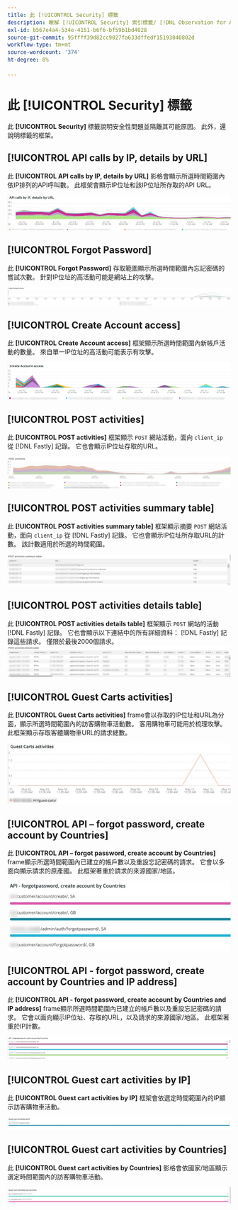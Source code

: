 ```yaml
---
title: 此 [!UICONTROL Security] 標籤
description: 瞭解 [!UICONTROL Security] 索引標籤/ [!DNL Observation for Adobe Commerce].
exl-id: b567e4a4-534e-4151-b6f6-bf59b1bd4028
source-git-commit: 95ffff39d82cc9027fa633dffedf15193040802d
workflow-type: tm+mt
source-wordcount: '374'
ht-degree: 0%

---
```


# 此 [!UICONTROL Security] 標籤

此 **[!UICONTROL Security]** 標籤說明安全性問題並隔離其可能原因。 此外，還說明標籤的框架。

## [!UICONTROL API calls by IP, details by URL]

此 **[!UICONTROL API calls by IP, details by URL]** 影格會顯示所選時間範圍內依IP排列的API呼叫數。 此框架會顯示IP位址和該IP位址所存取的API URL。

![依IP的API呼叫](../../assets/tools/observation-for-adobe-commerce/calls-by-ip.jpg)

## [!UICONTROL Forgot Password]

此 **[!UICONTROL Forgot Password]** 存取範圍顯示所選時間範圍內忘記密碼的嘗試次數。 針對IP位址的高活動可能是網站上的攻擊。

![忘記密碼](../../assets/tools/observation-for-adobe-commerce/forgot-password.jpg)

## [!UICONTROL Create Account access]

此 **[!UICONTROL Create Account access]** 框架顯示所選時間範圍內新帳戶活動的數量。 來自單一IP位址的高活動可能表示有攻擊。

![create-account-access](../../assets/tools/observation-for-adobe-commerce/create-account-access.png)

## [!UICONTROL POST activities]

此 **[!UICONTROL POST activities]** 框架顯示 `POST` 網站活動，面向 `client_ip` 從 [!DNL Fastly] 記錄。 它也會顯示IP位址存取的URL。

![POST活動](../../assets/tools/observation-for-adobe-commerce/POST-activities.jpg)

## [!UICONTROL POST activities summary table]

此 **[!UICONTROL POST activities summary table]** 框架顯示摘要 `POST` 網站活動，面向 `client_ip` 從 [!DNL Fastly] 記錄。 它也會顯示IP位址所存取URL的計數。 該計數適用於所選的時間範圍。

![POST — 活動 — 摘要](../../assets/tools/observation-for-adobe-commerce/POST-activities-summary.jpg)

## [!UICONTROL POST activities details table]

此 **[!UICONTROL POST activities details table]** 框架顯示 `POST` 網站的活動 [!DNL Fastly] 記錄。 它也會顯示以下連結中的所有詳細資料： [!DNL Fastly] 記錄這些請求。 僅限於最後2000個請求。
![POST — 活動 — 詳細資訊](../../assets/tools/observation-for-adobe-commerce/POST-activities-details.jpg)

## [!UICONTROL Guest Carts activities]

此 **[!UICONTROL Guest Carts activities]** frame會以存取的IP位址和URL為分面，顯示所選時間範圍內的訪客購物車活動數。 客用購物車可能用於梳理攻擊。 此框架顯示存取客體購物車URL的請求總數。

![guest-carts-activities](../../assets/tools/observation-for-adobe-commerce/guest-carts-activities.jpg)

## [!UICONTROL API – forgot password, create account by Countries]

此 **[!UICONTROL API – forgot password, create account by Countries]** frame顯示所選時間範圍內已建立的帳戶數以及重設忘記密碼的請求。 它會以多面向顯示請求的原產國。 此框架著重於請求的來源國家/地區。

![api-forgot-countries](../../assets/tools/observation-for-adobe-commerce/api-forgot-countries.jpg)

## [!UICONTROL API - forgot password, create account by Countries and IP address]

此 **[!UICONTROL API - forgot password, create account by Countries and IP address]** frame顯示所選時間範圍內已建立的帳戶數以及重設忘記密碼的請求。 它會以面向顯示IP位址、存取的URL，以及請求的來源國家/地區。 此框架著重於IP計數。

![api-forgot-countries-ip](../../assets/tools/observation-for-adobe-commerce/api-forgot-countries-ip.png)

## [!UICONTROL Guest cart activities by IP]

此 **[!UICONTROL Guest cart activities by IP]** 框架會依選定時間範圍內的IP顯示訪客購物車活動。

![guest-cart-ip](../../assets/tools/observation-for-adobe-commerce/guest-cart-ip.png)

## [!UICONTROL Guest cart activities by Countries]

此 **[!UICONTROL Guest cart activities by Countries]** 影格會依國家/地區顯示選定時間範圍內的訪客購物車活動。

![guest-cart-country](../../assets/tools/observation-for-adobe-commerce/guest-cart-country.png)
